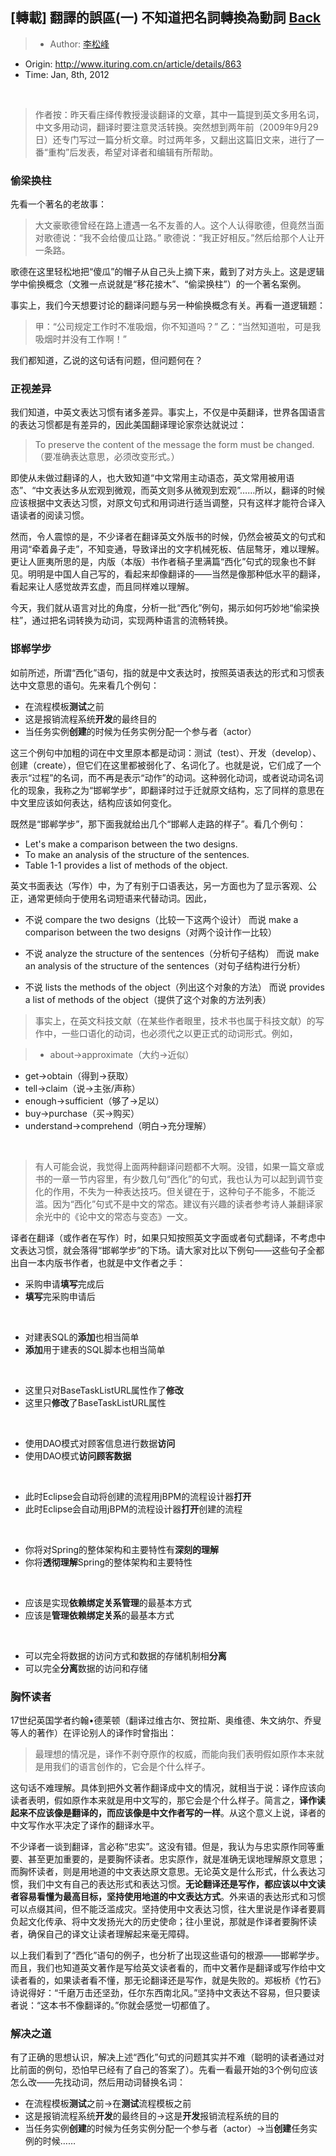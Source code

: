 ## [轉載] 翻譯的誤區(一) 不知道把名詞轉換為動詞 [**Back**](./../translation.md)

> - Author: [李松峰](http://www.ituring.com.cn/users/81970)
- Origin: http://www.ituring.com.cn/article/details/863
- Time: Jan, 8th, 2012

<br />

> 作者按：昨天看庄绎传教授漫谈翻译的文章，其中一篇提到英文多用名词，中文多用动词，翻译时要注意灵活转换。突然想到两年前（2009年9月29日）还专门写过一篇分析文章。时过两年多，又翻出这篇旧文来，进行了一番“重构”后发表，希望对译者和编辑有所帮助。

### 偷梁换柱

先看一个著名的老故事：

> 大文豪歌德曾经在路上遭遇一名不友善的人。这个人认得歌德，但竟然当面对歌德说：“我不会给傻瓜让路。” 歌德说：“我正好相反。”然后给那个人让开一条路。

歌德在这里轻松地把“傻瓜”的帽子从自己头上摘下来，戴到了对方头上。这是逻辑学中偷换概念（文雅一点说就是“移花接木”、“偷梁换柱”）的一个著名案例。

事实上，我们今天想要讨论的翻译问题与另一种偷换概念有关。再看一道逻辑题：

> 甲：“公司规定工作时不准吸烟，你不知道吗？” 乙：“当然知道啦，可是我吸烟时并没有工作啊！”

我们都知道，乙说的这句话有问题，但问题何在？

### 正视差异

我们知道，中英文表达习惯有诸多差异。事实上，不仅是中英翻译，世界各国语言的表达习惯都是有差异的，因此美国翻译理论家奈达就说过：

> To preserve the content of the message the form must be changed.（要准确表达意思，必须改变形式。）

即使从未做过翻译的人，也大致知道“中文常用主动语态，英文常用被用语态”、“中文表达多从宏观到微观，而英文则多从微观到宏观”……所以，翻译的时候应该根据中文表达习惯，对原文句式和用词进行适当调整，只有这样才能符合译入语读者的阅读习惯。

然而，令人震惊的是，不少译者在翻译英文外版书的时候，仍然会被英文的句式和用词“牵着鼻子走”，不知变通，导致译出的文字机械死板、佶屈骜牙，难以理解。更让人匪夷所思的是，内版（本版）书作者稿子里满篇“西化”句式的现象也不鲜见。明明是中国人自己写的，看起来却像翻译的——当然是像那种低水平的翻译，看起来让人感觉故弄玄虚，而且同样难以理解。

今天，我们就从语言对比的角度，分析一批“西化”例句，揭示如何巧妙地“偷梁换柱”，通过把名词转换为动词，实现两种语言的流畅转换。

### 邯郸学步

如前所述，所谓“西化”语句，指的就是中文表达时，按照英语表达的形式和习惯表达中文意思的语句。先来看几个例句：

- 在流程模板**测试**之前
- 这是报销流程系统**开发**的最终目的
- 当任务实例**创建**的时候为任务实例分配一个参与者（actor）

这三个例句中加粗的词在中文里原本都是动词：测试（test）、开发（develop）、创建（create），但它们在这里都被弱化了、名词化了。也就是说，它们成了一个表示“过程”的名词，而不再是表示“动作”的动词。这种弱化动词，或者说动词名词化的现象，我称之为“邯郸学步”，即翻译时过于迁就原文结构，忘了同样的意思在中文里应该如何表达，结构应该如何变化。

既然是“邯郸学步”，那下面我就给出几个“邯郸人走路的样子”。看几个例句：

- Let's make a comparison between the two designs.
- To make an analysis of the structure of the sentences.
- Table 1-1 provides a list of methods of the object.

英文书面表达（写作）中，为了有别于口语表达，另一方面也为了显示客观、公正，通常更倾向于使用名词短语来代替动词。因此，

- 不说 compare the two designs（比较一下这两个设计） 而说 make a comparison between the two designs（对两个设计作一比较）

- 不说 analyze the structure of the sentences（分析句子结构） 而说 make an analysis of the structure of the sentences（对句子结构进行分析）

- 不说 lists the methods of the object（列出这个对象的方法） 而说 provides a list of methods of the object（提供了这个对象的方法列表）

> 事实上，在英文科技文献（在某些作者眼里，技术书也属于科技文献）的写作中，一些口语化的动词，也必须代之以更正式的动词形式。例如，

> - about->approximate（大约->近似）
- get->obtain（得到->获取）
- tell->claim（说->主张/声称）
- enough->sufficient（够了->足以）
- buy->purchase（买->购买）
- understand->comprehend（明白->充分理解）

<br />

> 有人可能会说，我觉得上面两种翻译问题都不大啊。没错，如果一篇文章或书的一章一节内容里，有少数几句“西化”的句式，我也认为可以起到调节变化的作用，不失为一种表达技巧。但关键在于，这种句子不能多，不能泛滥。因为“西化”句式不是中文的常态。建议有兴趣的读者参考诗人兼翻译家余光中的《论中文的常态与变态》一文。

译者在翻译（或作者在写作）时，如果只知按照英文字面或者句式翻译，不考虑中文表达习惯，就会落得“邯郸学步”的下场。请大家对比以下例句——这些句子全都出自一本内版书作者，也就是中文作者之手：

- 采购申请**填写**完成后
- **填写**完采购申请后

<br />

- 对建表SQL的**添加**也相当简单
- **添加**用于建表的SQL脚本也相当简单

<br />

- 这里只对BaseTaskListURL属性作了**修改**
- 这里只**修改**了BaseTaskListURL属性

<br />

- 使用DAO模式对顾客信息进行数据**访问**
- 使用DAO模式**访问顾客数据**

<br />

- 此时Eclipse会自动将创建的流程用jBPM的流程设计器**打开**
- 此时Eclipse会自动用jBPM的流程设计器**打开**创建的流程

<br />

- 你将对Spring的整体架构和主要特性有**深刻的理解**
- 你将**透彻理解**Spring的整体架构和主要特性

<br />

- 应该是实现**依赖绑定关系管理**的最基本方式
- 应该是**管理依赖绑定关系**的最基本方式

<br />

- 可以完全将数据的访问方式和数据的存储机制相**分离**
- 可以完全**分离**数据的访问和存储

### 胸怀读者

17世纪英国学者约翰•德莱顿（翻译过维古尔、贺拉斯、奥维德、朱文纳尔、乔叟等人的著作）在评论别人的译作时曾指出：

> 最理想的情况是，译作不剥夺原作的权威，而能向我们表明假如原作本来就是用我们的语言创作的，它会是个什么样子。

这句话不难理解。具体到把外文著作翻译成中文的情况，就相当于说：译作应该向读者表明，假如原作本来就是用中文写的，那它会是个什么样子。简言之，**译作读起来不应该像是翻译的，而应该像是中文作者写的一样**。从这个意义上说，译者的中文写作水平决定了译作的翻译水平。

不少译者一谈到翻译，言必称“忠实”。这没有错。但是，我认为与忠实原作同等重要、甚至更加重要的，是要胸怀读者。忠实原作，就是准确无误地理解原文意思；而胸怀读者，则是用地道的中文表达原文意思。无论英文是什么形式，什么表达习惯，我们中文有自己的表达形式和表达习惯。**无论翻译还是写作，都应该以中文读者容易看懂为最高目标，坚持使用地道的中文表达方式**。外来语的表达形式和习惯可以点缀其间，但不能泛滥成灾。坚持使用中文表达习惯，往大里说是作译者要肩负起文化传承、将中文发扬光大的历史使命；往小里说，那就是作译者要胸怀读者，确保自己的译文让读者理解起来毫无障碍。

以上我们看到了“西化”语句的例子，也分析了出现这些语句的根源——邯郸学步。而且，我们也知道英文著作是写给英文读者看的，而中文著作是翻译或写作给中文读者看的，如果读者看不懂，那无论翻译还是写作，就是失败的。郑板桥《竹石》诗说得好：“千磨万击还坚劲，任尔东西南北风。”坚持中文表达不容易，但只要读者说：“这本书不像翻译的。”你就会感觉一切都值了。

### 解决之道

有了正确的思想认识，解决上述“西化”句式的问题其实并不难（聪明的读者通过对比前面的例句，恐怕早已经有了自己的答案了）。先看一看最开始的3个例句应该怎么改——先找动词，然后用动词替换名词：

- 在流程模板**测试**之前->在**测试**流程模板之前
- 这是报销流程系统**开发**的最终目的->这是**开发**报销流程系统的目的
- 当任务实例**创建**的时候为任务实例分配一个参与者（actor）->当**创建**任务实例的时候……
